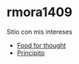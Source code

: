 # rmora1409

Sitio con mis intereses
* [Food for thought](./FoodForThought.md)
* [Principito](http://rmora1409.github.io/Principito)

